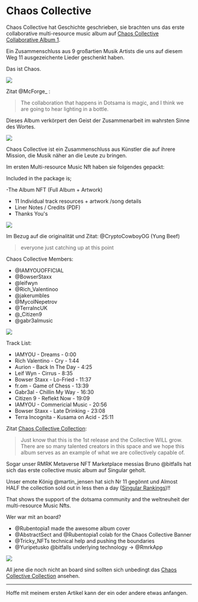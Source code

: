 # Chaos Collective

Chaos Collective hat Geschichte geschrieben, sie brachten uns das erste collaborative multi-resource music album auf [Chaos Collective Collaborative Album 1](https://singular.app/collections/de5813cb17b1cf1a0e-CHA0S).

Ein Zusammenschluss aus 9 großartien Musik Artists die uns auf diesem Weg 11 ausgezeichente Lieder geschenkt haben.

Das ist Chaos.

![](https://singular.app/_next/image?url=https%3A%2F%2Frmrk.mypinata.cloud%2Fipfs%2Fbafybeieo5ni5prmbia45kkvyakfwhot3yczlajtv6j35ce4f6vttjfu6cu&w=1920&q=100)

Zitat @McForge_ : 
> The collaboration that happens in Dotsama is magic, and I think we are going to hear lighting in a bottle.


Dieses Album verkörpert den Geist der Zusammenarbeit im wahrsten Sinne des Wortes.


![](https://pbs.twimg.com/media/FNxiwaZXEAMBa9v?format=jpg&name=4096x4096)

Chaos Collective ist ein Zusammenschluss aus Künstler die auf ihrere Mission, die Musik näher an die Leute zu bringen.

Im ersten Multi-resource Music Nft haben sie folgendes gepackt:

Included in the package is;

-The Album NFT (Full Album + Artwork)
- 11 Individual track resources + artwork /song details 
- Liner Notes / Credits (PDF)
- Thanks You's

![](https://pbs.twimg.com/media/FNxivOkXwAUXe7o?format=jpg&name=4096x4096)

Im Bezug auf die originalität und 
Zitat: @CryptoCowboyOG (Yung Beef)
> everyone just catching up at this point 

Chaos Collective Members: 
- @IAMYOUOFFICIAL
- @BowserStaxx
- @leifwyn
- @Rich_Valentinoo
- @jakerumbles
- @MycolNepetrov
- @TerraIncUK
- @_Citizen9
- @gabr3almusic

![](https://pbs.twimg.com/media/FNxjMg_XoAUitqp?format=jpg&name=4096x4096)


Track List:
- IAMYOU - Dreams - 0:00
- Rich Valentino - Cry - 1:44
- Aurion - Back In The Day - 4:25
- Leif Wyn - Cirrus - 8:35
- Bowser Staxx - Lo-Fried - 11:37
- fr.om - Game of Chess - 13:39
- Gabr3al - Chillin My Way - 16:30
- Citizen 9 - Reflekt Now - 19:09
- IAMYOU - Commericial Music - 20:56
- Bowser Staxx - Late Drinking - 23:08
- Terra Incognita - Kusama on Acid - 25:11


Zitat [Chaos Collective Collection](https://singular.app/space/HbrK5uFZrnmFL4LWB2YAVWiB9MPwfV5zEFiyX3efFd7R6hU?tab=owned&owner=yes):
> Just know that this is the 1st release and the Collective WILL grow. There are so many talented creators in this space and we hope this album serves as an example of what we are collectively capable of.

Sogar unser RMRK Metaverse NFT Marketplace messias Bruno @bitfalls hat sich das erste collective music album auf Singular geholt.

Unser emote König @martin_jensen hat sich Nr 11 gegönnt und Almost HALF the collection sold out in less then a day ([Singular Rankings](https://singular.app/rankings))!! 

That shows the support of the dotsama community and the weltneuheit der multi-resource Music Nfts.

Wer war mit an board?

- @Rubentopia1 made the awesome album cover 
- @AbstractSect and @Rubentopia1 colab for the Chaos Collective Banner 
- @Tricky_NFTs technical help and pushing the boundaries
- @Yuripetusko @bitfalls underlying technology -> @RmrkApp

![](https://singular.app/_next/image?url=https%3A%2F%2Frmrk.mypinata.cloud%2Fipfs%2Fbafybeifisf3r4ozmm4d6zef7pnkokx6tovl2lwax52hxo6w23ha6ismixu&w=3840&q=100)

All jene die noch nicht an board sind sollten sich unbedingt das [Chaos Collective Collection](https://singular.app/space/HbrK5uFZrnmFL4LWB2YAVWiB9MPwfV5zEFiyX3efFd7R6hU?tab=owned&owner=yes)  ansehen.

---

Hoffe mit meinem ersten Artikel kann der ein oder andere etwas anfangen.

